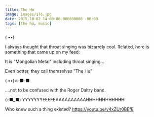 ```yaml
---
title: The Hu
image: images/176.jpg
date: 2019-10-02 14:00:00.000000000 -06:00
tags: [the hu, music]
---
```



( ••)

I always thought that throat singing was bizarrely cool.  Related, here is something that came up on my feed:

It is "Mongolian Metal" including throat singing...

Even better, they call themselves "The Hu"

( ••)>⌐■-■

....not to be confused with the Roger Daltry band.

(⌐■_■)
YYYYYYYEEEEEAAAAAAAAAAHHHHHHHHHHHH

 

Who knew such a thing existed?
https://youtu.be/v4xZUr0BEfE
